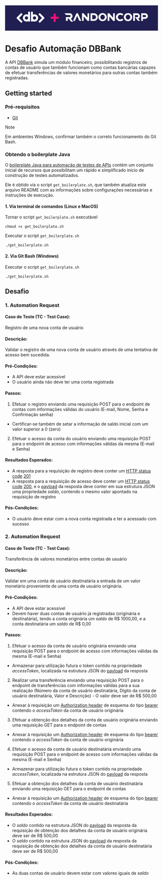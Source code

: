 ![Logo](logo.png)

# Desafio Automação DBBank

A API [DBBank](https://bugbank.netlify.app) simula um módulo financeiro, possibilitando registros de contas de usuário que também funcionam como contas bancárias capazes de efetuar transferências de valores monetários para outras contas também registradas.

## Getting started

### Pré-requisitos

- [Git](https://git-scm.com/downloads)

> [!NOTE]
> Em ambientes Windows, confirmar também o correto funcionamento do Git Bash.

### Obtendo o boilerplate Java

O [boilerplate Java para automação de testes de APIs](https://github.com/dbserver/boilerplate-automacao-api-java) contém um conjunto inicial de recursos que possibilitam um rápido e simplificado início de construção de testes automatizados.

Ele é obtido via o script `get_boilerplate.sh`, que também atualiza este arquivo README com as informações sobre configurações necessárias e instruções de execução.

#### 1. Via terminal de comandos (Linux e MacOS)

Tornar o script `get_boilerplate.sh` executável
```shell
chmod +x get_boilerplate.sh
```

Executar o script `get_boilerplate.sh`
```shell
./get_boilerplate.sh
```

#### 2. Via Git Bash (Windows)

Executar o script `get_boilerplate.sh`
```shell
./get_boilerplate.sh
```

## Desafio

### 1. Automation Request

#### Caso de Teste (TC - Test Case):

Registro de uma nova conta de usuário

#### Descrição:

Validar o registro de uma nova conta de usuário através de uma tentativa de acesso bem sucedida.

#### Pré-Condições:

- A API deve estar acessível
- O usuário ainda não deve ter uma conta registrada

#### Passos:

1. Efetuar o registro enviando uma requisição POST para o endpoint de contas com informações válidas do usuário (E-mail, Nome, Senha e Confirmação senha)
  - Certificar-se também de setar a informação de saldo inicial com um valor superior a 0 (zero)
2. Efetuar o acesso da conta do usuário enviando uma requisição POST para o endpoint de acesso com informações válidas da mesma (E-mail e Senha)

#### Resultados Esperados:

- A resposta para a requisição de registro deve conter um [HTTP status code](https://developer.mozilla.org/en-US/docs/Web/HTTP/Status) [201](https://developer.mozilla.org/en-US/docs/Web/HTTP/Status/201)
- A resposta para a requisição de acesso deve conter um [HTTP status code](https://developer.mozilla.org/en-US/docs/Web/HTTP/Status) [200](https://developer.mozilla.org/en-US/docs/Web/HTTP/Status/200), e o [payload](https://developer.mozilla.org/en-US/docs/Glossary/Payload_body) da resposta deve conter em sua estrutura JSON uma propriedade *saldo*, contendo o mesmo valor apontado na requisição de registro

#### Pós-Condições:

- O usuário deve estar com a nova conta registrada e ter a acessado com sucesso

### 2. Automation Request

#### Caso de Teste (TC - Test Case):

Transferência de valores monetários entre contas de usuário

#### Descrição:

Validar em uma conta de usuário destinatária a entrada de um valor monetário proveniente de uma conta de usuário originária.

#### Pré-Condições:

- A API deve estar acessível
- Devem haver duas contas de usuário já registradas (originária e destinatária), tendo a conta originária um *saldo* de R$ 1000,00, e a conta destinatária um *saldo* de R$ 0,00

#### Passos:

1. Efetuar o acesso da conta de usuário originária enviando uma requisição POST para o endpoint de acesso com informações válidas da mesma (E-mail e Senha)
  - Armazenar para utilização futura o token contido na propriedade *accessToken*, localizada na estrutura JSON do [payload](https://developer.mozilla.org/en-US/docs/Glossary/Payload_body) da resposta
2. Realizar uma transferência enviando uma requisição POST para o endpoint de transferências com informações válidas para a sua realização (Número da conta de usuário destinatária, Dígito da conta de usuário destinatária, Valor e Descrição) - O valor deve ser de R$ 500,00
  - Anexar à requisição um [Authorization header](https://developer.mozilla.org/en-US/docs/Web/HTTP/Headers/Authorization) de esquema do tipo [bearer](https://swagger.io/docs/specification/authentication/bearer-authentication) contendo o *accessToken* da conta de usuário originária
3. Efetuar a obtenção dos detalhes da conta de usuário originária enviando uma requisição GET para o endpoint de contas
  - Anexar à requisição um [Authorization header](https://developer.mozilla.org/en-US/docs/Web/HTTP/Headers/Authorization) de esquema do tipo [bearer](https://swagger.io/docs/specification/authentication/bearer-authentication) contendo o *accessToken* da conta de usuário originária
4. Efetuar o acesso da conta de usuário destinatária enviando uma requisição POST para o endpoint de acesso com informações válidas da mesma (E-mail e Senha)
  - Armazenar para utilização futura o token contido na propriedade *accessToken*, localizada na estrutura JSON do [payload](https://developer.mozilla.org/en-US/docs/Glossary/Payload_body) da resposta
5. Efetuar a obtenção dos detalhes da conta de usuário destinatária enviando uma requisição GET para o endpoint de contas
  - Anexar à requisição um [Authorization header](https://developer.mozilla.org/en-US/docs/Web/HTTP/Headers/Authorization) de esquema do tipo [bearer](https://swagger.io/docs/specification/authentication/bearer-authentication) contendo o *accessToken* da conta de usuário destinatária

#### Resultados Esperados:

- O *saldo* contido na estrutura JSON do [payload](https://developer.mozilla.org/en-US/docs/Glossary/Payload_body) da resposta da requisição de obtenção dos detalhes da conta de usuário originária deve ser de R$ 500,00
- O *saldo* contido na estrutura JSON do [payload](https://developer.mozilla.org/en-US/docs/Glossary/Payload_body) da resposta da requisição de obtenção dos detalhes da conta de usuário destinatária deve ser de R$ 500,00

#### Pós-Condições:

- As duas contas de usuário devem estar com valores iguais de *saldo*

